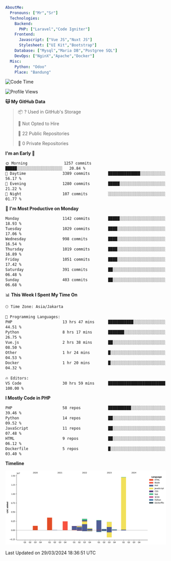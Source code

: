 ```yaml
AboutMe:
  Pronouns: ["Mr","Sr"]
  Technologies:
    Backend:
      PHP: ["Laravel","Code Igniter"]
    Frontend:
      Javascript: ["Vue JS","Nuxt JS"]
      Stylesheet: ["UI Kit","Bootstrap"]
    Database: ["Mysql","Maria DB","Postgree SQL"]
    DevOps: ["NginX","Apache","Docker"]
  Misc:
    Python: "Odoo"
    Place: "Bandung"
```

<!--START_SECTION:waka-->
![Code Time](http://img.shields.io/badge/Code%20Time-1%2C320%20hrs%2026%20mins-blue)

![Profile Views](http://img.shields.io/badge/Profile%20Views-0-blue)

**🐱 My GitHub Data** 

> 📦 ? Used in GitHub's Storage 
 > 
> 🚫 Not Opted to Hire
 > 
> 📜 22 Public Repositories 
 > 
> 🔑 0 Private Repositories 
 > 
**I'm an Early 🐤** 

```text
🌞 Morning                1257 commits        █████░░░░░░░░░░░░░░░░░░░░   20.84 % 
🌆 Daytime                3389 commits        ██████████████░░░░░░░░░░░   56.17 % 
🌃 Evening                1280 commits        █████░░░░░░░░░░░░░░░░░░░░   21.22 % 
🌙 Night                  107 commits         ░░░░░░░░░░░░░░░░░░░░░░░░░   01.77 % 
```
📅 **I'm Most Productive on Monday** 

```text
Monday                   1142 commits        █████░░░░░░░░░░░░░░░░░░░░   18.93 % 
Tuesday                  1029 commits        ████░░░░░░░░░░░░░░░░░░░░░   17.06 % 
Wednesday                998 commits         ████░░░░░░░░░░░░░░░░░░░░░   16.54 % 
Thursday                 1019 commits        ████░░░░░░░░░░░░░░░░░░░░░   16.89 % 
Friday                   1051 commits        ████░░░░░░░░░░░░░░░░░░░░░   17.42 % 
Saturday                 391 commits         ██░░░░░░░░░░░░░░░░░░░░░░░   06.48 % 
Sunday                   403 commits         ██░░░░░░░░░░░░░░░░░░░░░░░   06.68 % 
```


📊 **This Week I Spent My Time On** 

```text
🕑︎ Time Zone: Asia/Jakarta

💬 Programming Languages: 
PHP                      13 hrs 47 mins      ███████████░░░░░░░░░░░░░░   44.51 % 
Python                   8 hrs 17 mins       ███████░░░░░░░░░░░░░░░░░░   26.75 % 
Vue.js                   2 hrs 38 mins       ██░░░░░░░░░░░░░░░░░░░░░░░   08.50 % 
Other                    1 hr 24 mins        █░░░░░░░░░░░░░░░░░░░░░░░░   04.53 % 
Docker                   1 hr 20 mins        █░░░░░░░░░░░░░░░░░░░░░░░░   04.32 % 

🔥 Editors: 
VS Code                  30 hrs 59 mins      █████████████████████████   100.00 % 
```

**I Mostly Code in PHP** 

```text
PHP                      58 repos            ██████████░░░░░░░░░░░░░░░   39.46 % 
Python                   14 repos            ██░░░░░░░░░░░░░░░░░░░░░░░   09.52 % 
JavaScript               11 repos            ██░░░░░░░░░░░░░░░░░░░░░░░   07.48 % 
HTML                     9 repos             ██░░░░░░░░░░░░░░░░░░░░░░░   06.12 % 
Dockerfile               5 repos             █░░░░░░░░░░░░░░░░░░░░░░░░   03.40 % 
```



**Timeline**

![Lines of Code chart](https://raw.githubusercontent.com/vheins/vheins/main/assets/bar_graph.png)


 Last Updated on 29/03/2024 18:36:51 UTC
<!--END_SECTION:waka-->
